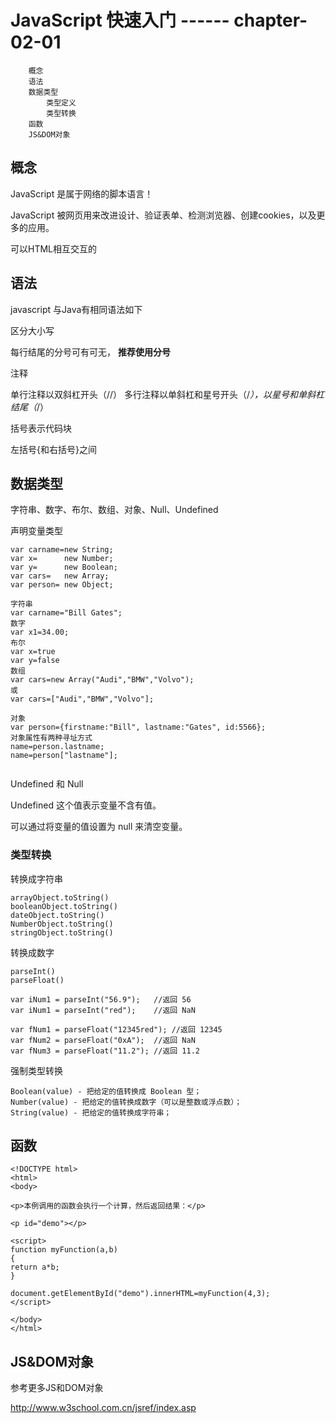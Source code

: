# JavaScript  快速入门  ------ chapter-02-01

		概念
		语法
		数据类型
			类型定义
			类型转换
		函数
		JS&DOM对象

## 概念
JavaScript 是属于网络的脚本语言！

JavaScript 被网页用来改进设计、验证表单、检测浏览器、创建cookies，以及更多的应用。

可以HTML相互交互的

## 语法

javascript 与Java有相同语法如下

区分大小写

每行结尾的分号可有可无， **推荐使用分号**

注释

单行注释以双斜杠开头（//）
多行注释以单斜杠和星号开头（/*），以星号和单斜杠结尾（*/）

括号表示代码块 

左括号{和右括号}之间



## 数据类型

字符串、数字、布尔、数组、对象、Null、Undefined

声明变量类型
```
var carname=new String;
var x=      new Number;
var y=      new Boolean;
var cars=   new Array;
var person= new Object;
```

```
字符串
var carname="Bill Gates";
数字
var x1=34.00; 
布尔
var x=true
var y=false
数组
var cars=new Array("Audi","BMW","Volvo");
或
var cars=["Audi","BMW","Volvo"];

对象
var person={firstname:"Bill", lastname:"Gates", id:5566};
对象属性有两种寻址方式
name=person.lastname;
name=person["lastname"];


```
Undefined 和 Null

Undefined 这个值表示变量不含有值。

可以通过将变量的值设置为 null 来清空变量。


### 类型转换

转换成字符串

```
arrayObject.toString()
booleanObject.toString()
dateObject.toString()
NumberObject.toString()
stringObject.toString()
```

转换成数字
```
parseInt()
parseFloat()

var iNum1 = parseInt("56.9");	//返回 56
var iNum1 = parseInt("red");	//返回 NaN

var fNum1 = parseFloat("12345red");	//返回 12345
var fNum2 = parseFloat("0xA");	//返回 NaN
var fNum3 = parseFloat("11.2");	//返回 11.2

```

强制类型转换

```
Boolean(value) - 把给定的值转换成 Boolean 型；
Number(value) - 把给定的值转换成数字（可以是整数或浮点数）；
String(value) - 把给定的值转换成字符串；
```

## 函数

```
<!DOCTYPE html>
<html>
<body>

<p>本例调用的函数会执行一个计算，然后返回结果：</p>

<p id="demo"></p>

<script>
function myFunction(a,b)
{
return a*b;
}

document.getElementById("demo").innerHTML=myFunction(4,3);
</script>

</body>
</html>
```

## JS&DOM对象

参考更多JS和DOM对象

http://www.w3school.com.cn/jsref/index.asp